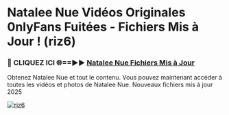 # Natalee Nue Vidéos Originales 0nlyFans Fuitées - Fichiers Mis à Jour ! (riz6)

<h3>🔴 CLIQUEZ ICI 🌐==►► <a href="https://tinyurl.com/2pmr4ezf" rel="nofollow">Natalee Nue Fichiers Mis à Jour</a></h3>

Obtenez Natalee Nue et tout le contenu. Vous pouvez maintenant accéder à toutes les vidéos et photos de Natalee Nue. Nouveaux fichiers mis à jour 2025

[![riz6](https://i.imgur.com/6SNvagu.gif)](https://tinyurl.com/2pmr4ezf)
